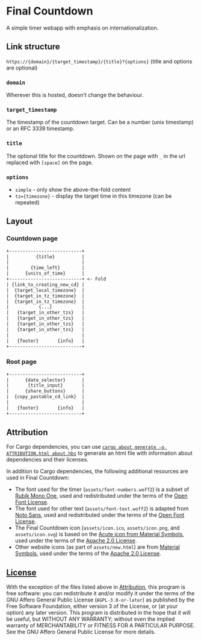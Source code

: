 # Final Countdown

A simple timer webapp with emphasis on internationalization.

## Link structure

`https://{domain}/{target_timestamp}/{title}?{options}` (title and options are optional)

### `domain`

Wherever this is hosted, doesn't change the behaviour.

### `target_timestamp`

The timestamp of the countdown target. Can be a number (unix timestamp) or an RFC 3339 timestamp.

### `title`

The optional title for the countdown. Shown on the page with `_` in the url replaced with `[space]` on the page.

### `options`

- `simple` - only show the above-the-fold content
- `tz={timezone}` - display the target time in this timezone (can be repeated)

## Layout

### Countdown page

```txt
+---------------------------+
|          {title}          |
|                           |
|        {time_left}        |
|      {units_of_time}      |
+---------------------------+ <- Fold
| {link_to_creating_new_cd} |
|  {target_local_timezone}  |
|  {target_in_tz_timezone}  |
|  {target_in_tz_timezone}  |
|           {...}           |
|   {target_in_other_tzs}   |
|   {target_in_other_tzs}   |
|   {target_in_other_tzs}   |
|   {target_in_other_tzs}   |
|                           |
|   {footer}       {info}   |
+---------------------------+
```

### Root page

```txt
+---------------------------+
|      {date_selector}      |
|       {title_input}       |
|      {share_buttons}      |
|  {copy_pastable_cd_link}  |
|                           |
|   {footer}       {info}   |
+---------------------------+
```

## Attribution

For Cargo dependencies, you can use [`cargo about generate -o ATTRIBUTION.html about.hbs`](https://github.com/EmbarkStudios/cargo-about) to generate an html file with information about dependencies and their licenses.

In addition to Cargo dependencies, the following additional resources are used in Final Countdown:

- The font used for the timer (`assets/font-numbers.woff2`) is a subset of [Rubik Mono One](https://fonts.google.com/specimen/Rubik+Mono+One), used and redistributed under the terms of the [Open Font License](https://scripts.sil.org/cms/scripts/page.php?site_id=nrsi&id=OFL).
- The font used for other text (`assets/font-text.woff2`) is adapted from [Noto Sans](https://fonts.google.com/noto/specimen/Noto+Sans), used and redistributed under the terms of the [Open Font License](https://scripts.sil.org/cms/scripts/page.php?site_id=nrsi&id=OFL).
- The Final Countdown icon (`assets/icon.ico`, `assets/icon.png`, and `assets/icon.svg`) is based on the [Acute icon from Material Symbols](https://fonts.google.com/icons?icon.query=Acute&selected=Material+Symbols+Outlined:acute:FILL@0;wght@400;GRAD@0;opsz@24), used under the terms of the [Apache 2.0 License](https://www.apache.org/licenses/LICENSE-2.0.html).
- Other website icons (as part of `assets/new.html`) are from [Material Symbols](https://fonts.google.com/icons), used under the terms of the [Apache 2.0 License](https://www.apache.org/licenses/LICENSE-2.0.html).

## [License](./LICENSE)

With the exception of the files listed above in [Attribution](#attribution), this program is free software: you can redistribute it and/or modify it under the terms of the GNU Affero General Public License (`AGPL-3.0-or-later`) as published by the Free Software Foundation, either version 3 of the License, or (at your option) any later version.
This program is distributed in the hope that it will be useful, but WITHOUT ANY WARRANTY; without even the implied warranty of MERCHANTABILITY or FITNESS FOR A PARTICULAR PURPOSE. See the GNU Affero General Public License for more details.
